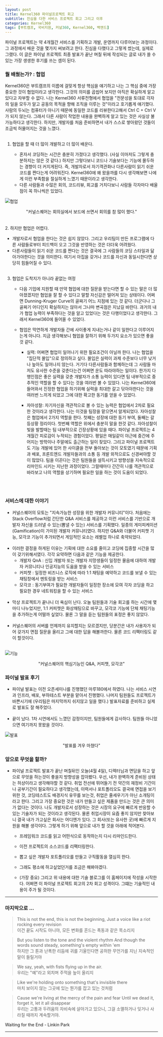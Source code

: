 ```yaml
---
layout: post
title: Kernel360 파이널프로젝트 회고
subtitle: 진심을 다한 서비스 프로젝트 회고 그리고 이후
categories: Kernel360
tags: [부트캠프, 국비지원, 커널360, Kernel360, 백엔드]
---
```


파이널 프로젝트는 약 4개월간 서비스를 기획하고 개발, 운영까지 다루어보는 과정이다. 그 과정에서 배운 것을 몇가지 써보려고 한다. 진심을 다했다고 그렇게 썼는데, 실제로 그랬다. 이 글은 파이널 프로젝트 최종 발표가 끝난 며칠 뒤에 작성되는 글로 내가 쓸 수 있는 가장 생생한 후기를 쓰는 셈이 된다.

### 뭘 배웠는가? : 협업

Kernel360은 부트캠프의 이름에 걸맞게 항상 핵심을 얘기하고 나는 그 핵심 중에 가장 중요한 것이 협업이라고 생각한다. 그것의 의미를 곱씹어 보지만 아직은 확실하게 알고있다고 자부할 수 없다. 나는 Kernel360 서류전형에서 협업을 "전문성을 토대로 각자의 일을 모두가 알고 공동의 목적을 향해 조직을 이루는 것"이라고 호기롭게 얘기했다. 사람의 두뇌는 컴퓨터가 아니기 때문에 동일한 코드를 리뷰한다고해서 Ctrl C + Ctrl V가 되지 않는다. 그래서 다른 사람이 작업한 내용을 완벽하게 알고 있는 것은 사실상 불가능하다고 생각한다. 하지만, 개발자를 처음 준비하면서 내가 스스로 쌓아왔던 것들이 조금씩 허물어지는 것을 느꼈다.
<br><br>

1. 협업을 할 때 더 많이 개발하고 더 많이 배운다.

   - 혼자서 코딩하는 시간은 충분히 가졌다고 생각했다. (사실 이마저도 그렇게 충분하지는 않은 것 같다.) 하지만 그렇다보니 코드나 기술보다는 기능에 몰두하는 경향이 더 커지게된다. 즉, 개발자로서 자기객관화나 다른사람이 읽기 쉬운 코드를 짠다는게 어려워진다. Kernel360에 왜 왔을까를 다시 생각해보면 나에게 이런 부족함을 절실하게 느꼈기 때문이라고 생각한다.
   - 다른 사람들과 수많은 회의, 코드리뷰, 회고를 거치다보니 사람들 각자마다 배울점이 꼭 하나씩은 있었다.

![협업](/assets/images/finalproject_cooperation.png)

<center>"커널스퀘어는 회의실에서 보드에 쓰면서 회의를 참 많이 했다."</center>
<br><br>
2. 하지만 협업은 어렵다.

- 개발자로서 협업을 한다는 것은 쉽지 않았다. 그리고 우리팀이 만든 프로그램에 다른 사람들로부터 피드백이 오고 그것을 반영하는 것은 더더욱 어려웠다.
- 다른사람들이 읽기 쉬운 코드를 짠다는 것은 결국에 그 사람들의 코딩 스타일과 닮아가야한다는 것을 의미한다. 여기서 아집을 갖거나 코드를 자신과 동일시한다면 상당히 힘들어질 수 있다.
  <br><br>

3.  협업은 도착지가 아니라 끝없는 여정

    - 다음 기업에 지원할 때 만약 협업에 대한 질문을 받는다면 할 수 있는 말은 더 많아졌겠지만 협업을 잘 할 수 있다고 말할 자신감은 떨어져 있는 상태이다. 어쩌면 Dunning-Kruger Curve의 골짜기 어느 지점에 있는 것 같다. 더군다나 그 골짜기 어디인지 확실하지는 않아서 그나마 변곡점은 지났길 바란다. 과거의 내가 협업 능력이 부족하다는 것을 알고 있었다는 것은 다행이었다고 생각한다. 그래서 Kernel360에 들어올 수 있었다.

    - 협업은 막연하게 개발자들 간에 사이좋게 지내는거나 같이 일한다고 이루어지는게 아니다. 지금 생각해보니 협업을 잘하기 위해 두가지 요소가 있으면 좋을 것 같다.

      - 실력: 어쩌면 협업이 일어나기 위한 필요조건이 아닐까 한다. 나는 협업을 "집단적 몰입"으로 정의하고 싶다. 몰입은 실력이 과제 수준보다 너무 낮거나 높아도 일어나지 않는다. 거기다 다른사람들과 함께하는데 그 사람들 마저도 유사한 수준을 갖춘다는건 어쩌면 운도 따라야하는 일이다. 한가지 다행인점은 좋은 실력을 갖춘 개발자가 소통 능력이 있다면 팀 내부적으로 중추적인 역할을 할 수 있다는 것을 여러번 볼 수 있었다. 나는 Kernel360에 들어와서 진정한 협업을 하기위해 실력을 최대한 갈고 닦아야한다는 것을 여러번 느끼게 되었고 그에 대한 확고한 동기를 얻을 수 있었다.

      - 자아성찰: 자기자신을 객관적으로 볼 수 있는 능력은 협업에서 2차로 필요한 것이라고 생각한다. 나는 이것을 팀장을 맡으면서 알게되었다. 자아성찰은 협업에서 2가지 역할을 한다. 첫쨰는 성장에 대한 동기 부여, 둘째는 갈등상황 정리이다. 첫번째 역할은 위에서 충분히 말을 한것 같다. 자아성찰이 빛을 발할때는 팀 내부적으로 긴장상황에 있을 때다. 파이널 프로젝트는 4개월간 피로감이 누적되는 경험이었다. 평일은 매일같이 야근에 중간에 주어지는 방학이나 주말에도 출근하는 일이 잦았다. 그리고 파이널 프로젝트도 기능 개발에 있어 한 사이클을 전부 돌아보는 것이 모토였기 때문에 기획과 배포, 프론트엔드 개발자들과의 소통 등 개발 외적으로도 신경써야할 것이 많았다. 팀을 이끈다는 것은 팀원들을 설득시키고 방향성을 지속적으로 리마인드 시키는 지난한 과정이었다. 그럴때마다 간간히 나를 객관적으로 바라보고 나의 역할을 상기하며 필요한 일을 하는 것이 도움이 되었다.

      <br><br>

### 서비스에 대한 이야기

- 커널스퀘어의 모토는 "지속가능한 성장을 위한 개발자 커뮤니티"이다. 처음에는 Stack Overflow처럼 간단한 Q&A 서비스를 제공하고 이런 서비스를 기반으로 개발자 자신을 드러낼 수 있는(뽐낼 수 있는) 서비스를 기획했다. 일종의 게미피케이션(Gamification)이 가미된 개발자 커뮤니티였다. 하지만 Q&A와 더불어 커피챗 기능, 모각코 기능이 추가되면서 게임적인 요소는 레벨업 하나로 축약되었다.<br><br>
- 이러한 결정을 하게된 이유는 기획에 대한 소요를 줄이고 코딩에 집중할 시간을 많이 갖기위해서였다. 각각 요약하면 다음과 같은 기능을 제공한다.
  - 개발자 QnA : 신입 개발자 또는 개발자 지망생들이 일정한 물음에 대하여 개발자 커뮤니티나 인공지능의 도움을 받을 수 있는 서비스
  - 커피챗 : 일정한 비즈니스 로직에 따라 1:1 채팅을 예약하고 코드를 보낼 수 있는 채팅창에서 멘토링을 받는 서비스
  - 모각코 : 동기부여가 필요한 개발자들이 일정한 장소에 모여 각자 코딩을 하고 필요한 경우 네트워킹을 할 수 있는 서비스<br><br>
- 막상 프로젝트가 끝나니 더 욕심이 난다. 오늘 팀원들과 기술 회고를 하는 시간에 몇마디 나누었지만, 1:1 커피챗은 화상채팅으로 바꾸고, 모각코 기능에 단체 채팅기능을 추가하는게 어떨까 싶었다. 물론 그 말을 듣는 팀원들의 표정은 좋지 않았다.<br><br>
- 커널스퀘어의 서버를 언제까지 유지할지는 모르겠지만, 당분간은 내가 사용자가 되어 갖가지 면접 질문을 올리고 그에 대한 답을 해볼까한다. 물론 코드 리팩터링도 같이 할것이다.<br><br>

![기능](/assets/images/finalproject_functions.PNG)

<center>"커널스퀘어의 핵심기능인 Q&A, 커피챗, 모각코"</center>

### 파이널 발표 후기

- 파이널 발표는 이전 오픈세미나를 진행했던 마루180에서 하였다. 나는 서비스 시연과 인프라, 배포, 부하테스트 부분을 맡아서 진행했다. 나머지 팀원들도 프로젝트가 바쁜시기에 (우리팀은 마지막까지 쉬지않고 일을 했다.) 발표자료를 준비하고 실제로 발표도 잘 해주었다.<br><br>
- 끝이 났다. 1차 시연에서도 느꼈던 감정이지만, 팀원들에게 감사하다. 팀원들 아니었으면 여기까지 못왔을 것이다.

![발표](/assets/images/finalproject_demonstration.jpg)

<center>"발표를 겨우 마쳤다"</center>

### 앞으로 무엇을 할까?

- 파이널 프로젝트 발표가 끝난 며칠뒤인 오늘(4월 4일), 디렉터님과 면담을 하고 앞으로 무엇을 하는것이 좋을지 방향성을 잡아봤다. 우선, 내가 완벽하게 준비된 상태는 허상이라고 생각해야할 것 같다. 취업 전선에 뛰어들기 전 약간의 재정비 기간이나 공부기간이 필요하다고 생각했는데, 이력서나 포트폴리오도 결국에 면접을 보기 위한 것, 코딩테스트도 배경지식 유무를 보는것, 취업은 줄세우기가 아닌 소개팅이라고 한다. 그리고 가장 중요한 것은 내가 만들고 싶은 제품을 만드는 것은 큰 의미가 없다는 것이다. 나도 개발자로서 성장하는 것은 시장의 요구에 빠르게 반응할 수 있는 기술자가 되는 것이라고 생각된다. 물론 취업시장이 요즘 좋지 않지만 찾아보니 결국 내가 가고싶은 회사는 어디엔가 있다. 그 회사(또는 유사한 곳)에 빠르게 지원을 해볼 생각이다. 그렇게 하기 위해 앞으로 내가 할 것을 아래에 적어본다.

  - 프레임워크 코드를 읽고 어떤식으로 동작하는지 다시 리마인드한다.

  - 이전 프로젝트의 소스코드를 리팩터링한다.

  - 뽑고 싶은 개발자 포트폴리오를 만들고 구직활동을 열심히 한다.

  - 그래도 평소에 하고싶었던거를 조금은 해봐야겠다.

  - (가장 중요) 그리고 위 내용에 대한 기술 블로그를 이 홈페이지에 작성을 시작한다. 어쩌면 이 파이널 프로젝트 회고의 2차 회고 성격이다. 그떄는 기술적인 내용이 주가 될 것이다.

---

### 마지막으로 ...

> This is not the end, this is not the beginning,
> Just a voice like a riot rocking every revision <br>
> 이건 끝도 시작도 아니야, 모든 변화를 흔드는 폭동과 같은 목소리지

> But you listen to the tone and the violent rhythm
> And though the words sound steady, something's empty within 'em <br>
> 하지만 그 톤과 난폭한 리듬에 귀를 기울인다면 공허한 무언가를 지닌 지속적인 말이 들릴거야

> We say, yeah, with fists flying up in the air. <br>
> 우리는 "예"라고 외치며 주먹을 높이 올리지

> Like we're holding onto something that's invisible there <br>
> 마치 보이지 않는 그곳에 있는 뭔가를 잡고 있는 것처럼

> Cause we're living at the mercy of the pain and fear
> Until we dead it, forget it, let it all disappear <br>
> 우리는 고통과 두려움의 자비속에 살아가고 있으니, 그걸 소멸하거나 잊거나 사라질 때까지 계속할거야.

Waiting for the End - Linkin Park

---
